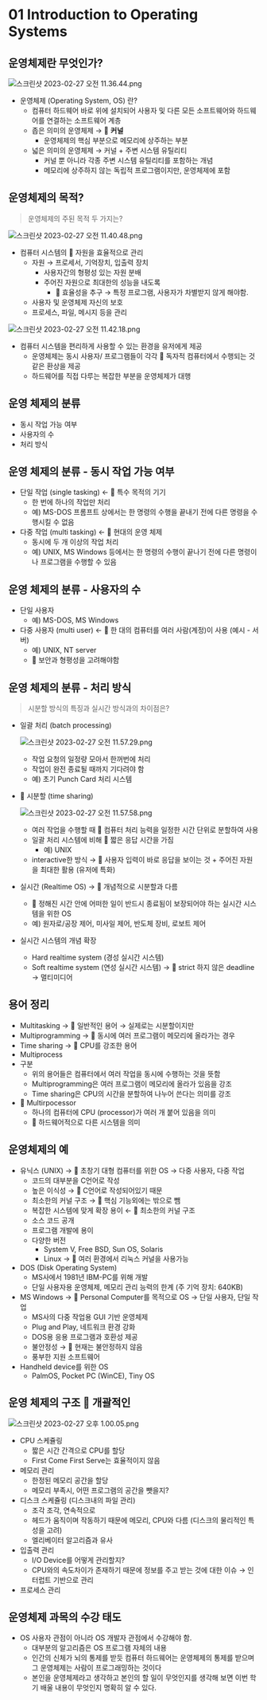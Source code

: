 # 01 Introduction to Operating Systems

## 운영체제란 무엇인가?

![스크린샷 2023-02-27 오전 11.36.44.png](01%20Introduction%20to%20Operating%20Systems%204e03db41a30440178bc01d46e7c685de/%25E1%2584%2589%25E1%2585%25B3%25E1%2584%258F%25E1%2585%25B3%25E1%2584%2585%25E1%2585%25B5%25E1%2586%25AB%25E1%2584%2589%25E1%2585%25A3%25E1%2586%25BA_2023-02-27_%25E1%2584%258B%25E1%2585%25A9%25E1%2584%258C%25E1%2585%25A5%25E1%2586%25AB_11.36.44.png)

- 운영체제 (Operating System, OS) 란?
    - 컴퓨터 하드웨어 바로 위에 설치되어 사용자 및 다른 모든 소프트웨어와 하드웨어를 연결하는 소프트웨어 계층
    - 좁은 의미의 운영체제 → 📌 **커널**
        - 운영체제의 핵심 부분으로 메모리에 상주하는 부분
    - 넓은 의미의 운영체제 → 커널 + 주변 시스템 유틸리티
        - 커널 뿐 아니라 각종 주변 시스템 유틸리티를 포함하는 개념
        - 메모리에 상주하지 않는 독립적 프로그램이지만, 운영체제에 포함

## 운영체제의 목적?

> 운영체제의 주된 목적 두 가지는?
> 

![스크린샷 2023-02-27 오전 11.40.48.png](01%20Introduction%20to%20Operating%20Systems%204e03db41a30440178bc01d46e7c685de/%25E1%2584%2589%25E1%2585%25B3%25E1%2584%258F%25E1%2585%25B3%25E1%2584%2585%25E1%2585%25B5%25E1%2586%25AB%25E1%2584%2589%25E1%2585%25A3%25E1%2586%25BA_2023-02-27_%25E1%2584%258B%25E1%2585%25A9%25E1%2584%258C%25E1%2585%25A5%25E1%2586%25AB_11.40.48.png)

- 컴퓨터 시스템의 📌 자원을 효율적으로 관리
    - 자원 → 프로세서, 기억장치, 입출력 장치
        - 사용자간의 형평성 있는 자원 분배
        - 주어진 자원으로 최대한의 성능을 내도록
            - 📝 효율성을 추구 → 특정 프로그램, 사용자가 차별받지 않게 해야함.
    - 사용자 및 운영체제 자신의 보호
    - 프로세스, 파일, 메시지 등을 관리

![스크린샷 2023-02-27 오전 11.42.18.png](01%20Introduction%20to%20Operating%20Systems%204e03db41a30440178bc01d46e7c685de/%25E1%2584%2589%25E1%2585%25B3%25E1%2584%258F%25E1%2585%25B3%25E1%2584%2585%25E1%2585%25B5%25E1%2586%25AB%25E1%2584%2589%25E1%2585%25A3%25E1%2586%25BA_2023-02-27_%25E1%2584%258B%25E1%2585%25A9%25E1%2584%258C%25E1%2585%25A5%25E1%2586%25AB_11.42.18.png)

- 컴퓨터 시스템을 편리하게 사용할 수 있는 환경을 유저에게 제공
    - 운영체제는 동시 사용자/ 프로그램들이 각각 📌 독자적 컴퓨터에서 수행되는 것 같은 환상을 제공
    - 하드웨어를 직접 다루는 복잡한 부분을 운영체제가 대행

## 운영 체제의 분류

- 동시 작업 가능 여부
- 사용자의 수
- 처리 방식

## 운영 체제의 분류 - 동시 작업 가능 여부

- 단일 작업 (single tasking) ← 📝 특수 목적의 기기
    - 한 번에 하나의 작업만 처리
    - 예) MS-DOS 프롬프트 상에서는 한 명령의 수행을 끝내기 전에 다른 명령을 수행시킬 수 없음
- 다중 작업 (multi tasking) ← 📝 현대의 운영 체제
    - 동시에 두 개 이상의 작업 처리
    - 예) UNIX, MS Windows 등에서는 한 명령의 수행이 끝나기 전에 다른 명령이나 프로그램을 수행할 수 있음

## 운영 체제의 분류 - 사용자의 수

- 단일 사용자
    - 예) MS-DOS, MS Windows
- 다중 사용자 (multi user) ← 📝 한 대의 컴퓨터를 여러 사람(계정)이 사용 (예시 - 서버)
    - 예) UNIX, NT server
    - 📝 보안과 형평성을 고려해야함

## 운영 체제의 분류 - 처리 방식

> 시분할 방식의 특징과 실시간 방식과의 차이점은?
> 
- 일괄 처리 (batch processing)
    
    ![스크린샷 2023-02-27 오전 11.57.29.png](01%20Introduction%20to%20Operating%20Systems%204e03db41a30440178bc01d46e7c685de/%25E1%2584%2589%25E1%2585%25B3%25E1%2584%258F%25E1%2585%25B3%25E1%2584%2585%25E1%2585%25B5%25E1%2586%25AB%25E1%2584%2589%25E1%2585%25A3%25E1%2586%25BA_2023-02-27_%25E1%2584%258B%25E1%2585%25A9%25E1%2584%258C%25E1%2585%25A5%25E1%2586%25AB_11.57.29.png)
    
    - 작업 요청의 일정량 모아서 한꺼번에 처리
    - 작업이 완전 종료될 때까지 기다려야 함
    - 예) 초기 Punch Card 처리 시스템
- 📌 시분할 (time sharing)
    
    ![스크린샷 2023-02-27 오전 11.57.58.png](01%20Introduction%20to%20Operating%20Systems%204e03db41a30440178bc01d46e7c685de/%25E1%2584%2589%25E1%2585%25B3%25E1%2584%258F%25E1%2585%25B3%25E1%2584%2585%25E1%2585%25B5%25E1%2586%25AB%25E1%2584%2589%25E1%2585%25A3%25E1%2586%25BA_2023-02-27_%25E1%2584%258B%25E1%2585%25A9%25E1%2584%258C%25E1%2585%25A5%25E1%2586%25AB_11.57.58.png)
    
    - 여러 작업을 수행할 때 📌 컴퓨터 처리 능력을 일정한 시간 단위로 분할하여 사용
    - 일괄 처리 시스템에 비해 📌 짧은 응답 시간을 가짐
        - 예) UNIX
    - interactive한 방식 → 📝 사용자 입력이 바로 응답을 보이는 것 + 주어진 자원을 최대한 활용 (유저에 특화)
- 실시간 (Realtime OS) → 📝 개념적으로 시분할과 다름
    - 📌 정해진 시간 안에 어떠한 일이  반드시 종료됨이 보장되어야 하는 실시간 시스템을 위한 OS
    - 예) 원자로/공장 제어, 미사일 제어, 반도체 장비, 로보트 제어
- 실시간 시스템의 개념 확장
    - Hard realtime system (경성 실시간 시스템)
    - Soft realtime system (연성 실시간 시스템) → 📝 strict 하지 않은 deadline → 멀티미디어

## 용어 정리

- Multitasking → 📝 일반적인 용어 → 실제로는 시분할이지만
- Multiprogramming → 📝 동시에 여러 프로그램이 메모리에 올라가는 경우
- Time sharing → 📝 CPU를 강조한 용어
- Multiprocess
- 구분
    - 위의 용어들은 컴퓨터에서 여러 작업을 동시에 수행하는 것을 뜻함
    - Multiprogramming은 여러 프로그램이 메모리에 올라가 있음을 강조
    - Time sharing은 CPU의 시간을 분할하여 나누어 쓴다는 의미를 강조
- 📌 Multirpocessor
    - 하나의 컴퓨터에 CPU (processor)가 여러 개 붙어 있음을 의미
    - 📝 하드웨어적으로 다른 시스템을 의미

## 운영체제의 예

- 유닉스 (UNIX) → 📝 초창기 대형 컴퓨터를 위한 OS → 다중 사용자, 다중 작업
    - 코드의 대부분을 C언어로 작성
    - 높은 이식성 → 📝 C언어로 작성되어있기 때문
    - 최소한의 커널 구조 → 📝 핵심 기능외에는 밖으로 뺌
    - 복잡한 시스템에 맞게 확장 용이 ← 📝 최소한의 커널 구조
    - 소스 코드 공개
    - 프로그램 개발에 용이
    - 다양한 버전
        - System V, Free BSD, Sun OS, Solaris
        - Linux → 📝 여러 환경에서 리눅스 커널을 사용가능
- DOS (Disk Operating System)
    - MS사에서 1981년 IBM-PC를 위해 개발
    - 단일 사용자용 운영체제, 메모리 관리 능력의 한계 (주 기억 장치: 640KB)
- MS Windows → 📝 Personal Computer를 목적으로 OS → 단일 사용자, 단일 작업
    - MS사의 다중 작업용 GUI 기반 운영체제
    - Plug and Play, 네트워크 환경 강화
    - DOS용 응용 프로그램과 호환성 제공
    - 불안정성 → 📝 현재는 불안정하지 않음
    - 풍부한 지원 소프트웨어
- Handheld device를 위한 OS
    - PalmOS, Pocket PC (WinCE), Tiny OS

## 운영 체제의 구조 📝 개괄적인

![스크린샷 2023-02-27 오후 1.00.05.png](01%20Introduction%20to%20Operating%20Systems%204e03db41a30440178bc01d46e7c685de/%25E1%2584%2589%25E1%2585%25B3%25E1%2584%258F%25E1%2585%25B3%25E1%2584%2585%25E1%2585%25B5%25E1%2586%25AB%25E1%2584%2589%25E1%2585%25A3%25E1%2586%25BA_2023-02-27_%25E1%2584%258B%25E1%2585%25A9%25E1%2584%2592%25E1%2585%25AE_1.00.05.png)

- CPU 스케쥴링
    - 짧은 시간 간격으로 CPU를 할당
    - First Come First Serve는 효율적이지 않음
- 메모리 관리
    - 한정된 메모리 공간을 할당
    - 메모리 부족시, 어떤 프로그램의 공간을 뺏을지?
- 디스크 스케쥴링 (디스크내의 파일 관리)
    - 조각 조각, 연속적으로
    - 헤드가 움직이며 작동하기 때문에 메모리, CPU와 다름 (디스크의 물리적인 특성을 고려)
    - 엘리베이터 알고리즘과 유사
- 입출력 관리
    - I/O Device를 어떻게 관리할지?
    - CPU와의 속도차이가 존재하기 때문에 정보를 주고 받는 것에 대한 이슈 → 인터럽트 기반으로 관리
- 프로세스 관리

## 운영체제 과목의 수강 태도

- OS 사용자 관점이 아니라 OS 개발자 관점에서 수강해야 함.
    - 대부분의 알고리즘은 OS 프로그램 자체의 내용
    - 인간의 신체가 뇌의 통제를 받듯 컴퓨터 하드웨어는 운영체제의 통제를 받으며 그 운영체제는 사람이 프로그래밍하는 것이다
    - 본인을 운영체제라고 생각하고 본인의 할 일이 무엇인지를 생각해 보면 이번 학기 배울 내용이 무엇인지 명확히 알 수 있다.